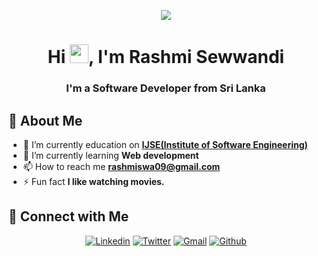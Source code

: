 
<p align="center">
  <img src="https://readme-typing-svg.herokuapp.com?color=%2364F74E&center=true&vCenter=true&width=440&height=45&lines=Hi%2C+I'm+Rashmi+Sewwandi;Study+@+IJSE">
</p>
<h1 align="center">Hi <img src="https://raw.githubusercontent.com/MartinHeinz/MartinHeinz/master/wave.gif" width="30px">, I'm Rashmi Sewwandi</h1>
<h3 align="center">I'm a Software Developer from Sri Lanka</h3>

## 🙋‍️ About Me
- 🔭 I’m currently education on **[IJSE(Institute of Software Engineering)](https://www.ijse.lk/)**
- 🌱 I’m currently learning **Web development**
- 📫 How to reach me **rashmiswa09@gmail.com**
- ⚡ Fun fact **I like watching movies.**

## 🔗 Connect with Me
<p align="center">
  <a href="https://www.linkedin.com/in/rashmi-sewwandi-743420225/"><img alt="Linkedin" title="Rashmi Sewwandi Linkedin" src="https://img.shields.io/badge/LinkedIn-0077B5?style=for-the-badge&logo=linkedin&logoColor=white"></a>
  <a href=""><img alt="Twitter" title="Rashmi Sewwandi Twitter" src="https://img.shields.io/badge/Twitter-1DA1F2?style=for-the-badge&logo=twitter&logoColor=white"></a>
  <a href="mailto:rashmiswa09@gmail.com"><img alt="Gmail" title="Rashmi Sewwandi Gmail" src="https://img.shields.io/badge/Gmail-D14836?style=for-the-badge&logo=gmail&logoColor=white"></a>
  <a href="https://github.com/RashmiSewwandi"><img alt="Github" title="Rashmi Sewwandi Github" src="https://img.shields.io/badge/GitHub-320021?style=for-the-badge&logo=github&logoColor=white"></a>
</p>

